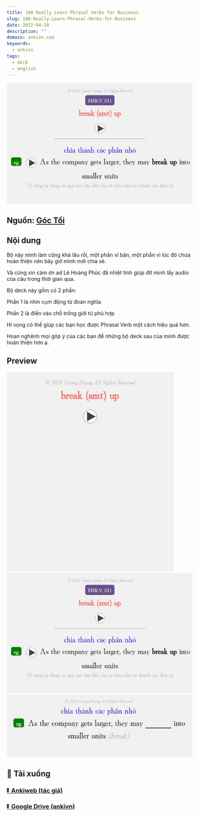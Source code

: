 ```yaml
---
title: 100 Really Learn Phrasal Verbs for Business
slug: 100-Really-Learn-Phrasal-Verbs-for-Business
date: 2022-04-10
description: ""
domain: ankivn.com
keywords:
  - ankivn
tags:
  - deck
  - english
---
```


![](../static/images/Pasted-image-20241219015620.png)

<!--truncate-->

## Nguồn: [Góc Tối](https://www.facebook.com/groups/ankivocabulary/posts/1141303989962590/)

## Nội dung

Bộ này mình làm cũng khá lâu rồi, một phần vì bận, một phần vì lúc đó chưa hoàn thiện nên bây giờ mình mới chia sẻ.

Và cũng xin cảm ơn ad Lê Hoàng Phúc đã nhiệt tình giúp đỡ mình lấy audio của câu trong thời gian qua.

Bộ deck này gồm có 2 phần:

Phần 1 là nhìn cụm động từ đoán nghĩa

Phần 2 là điền vào chỗ trống giới từ phù hợp

Hi vọng có thể giúp các bạn học được Phrasal Verb một cách hiệu quả hơn.

Hoan nghênh mọi góp ý của các bạn để những bộ deck sau của mình được hoàn thiện hơn ạ.
 
## Preview

![](../static/images/Pasted-image-20241219015600.png)
![](../static/images/Pasted-image-20241219015620.png)
![](../static/images/Pasted-image-20241219015638.png)

## 🔗 Tải xuống

### [⏬ Ankiweb (tác giả)](https://ankiweb.net/shared/info/1383764229)

### [⏬ Google Drive (ankivn)](https://drive.google.com/file/d/1Bij8rAiNCBEXxug2Lt8gJEpaEb4v4K5B/view?usp=sharing)